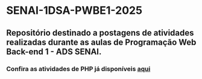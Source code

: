 # SENAI-1DSA-PWBE1-2025
## Repositório destinado a postagens de atividades realizadas durante as aulas de Programação Web Back-end 1 - ADS SENAI.
### Confira as atividades de PHP já disponíveis <a href="PHP">aqui</a>
